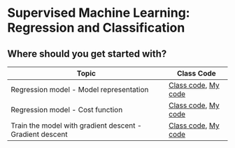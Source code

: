 # Supervised Machine Learning: Regression and Classification
## Where should you get started with?
|Topic | Class Code|
|------------ | ------------|
|Regression model - Model representation | [Class code](class-lab/C1_W1_Lab02_Model_Representation_Soln.ipynb), [My code](mls-2023/course-1/esthers-lab/lab-2.ipynb)|
|Regression model - Cost function | [Class code](mls-2023/course-1/class-lab/C1_W1_Lab03_Cost_function_Soln.ipynb), [My code](mls-2023/course-1/esthers-lab/lab-3.ipynb)|
|Train the model with gradient descent - Gradient descent| [Class code](mls-2023/course-1/class-lab/C1_W1_Lab04_Gradient_Descent_Soln.ipynb), [My code](mls-2023/course-1/esthers-lab/lab-4.ipynb)|
